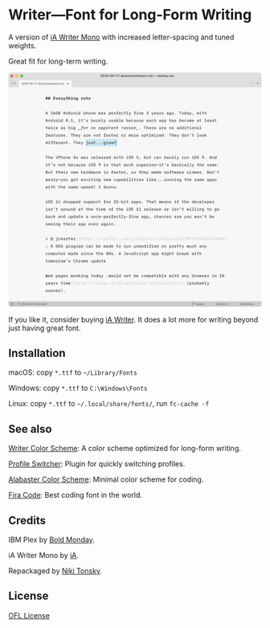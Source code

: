 # Writer—Font for Long-Form Writing

A version of [iA Writer Mono](https://github.com/iaolo/iA-Fonts/tree/master/iA%20Writer%20Mono) with increased letter-spacing and tuned weights.

Great fit for long-term writing.

<img src="screenshot.png" width="780">

If you like it, consider buying [iA Writer](https://ia.net/writer). It does a lot more for writing beyond just having great font.

## Installation

macOS: copy `*.ttf` to `~/Library/Fonts`

Windows: copy `*.ttf` to `C:\Windows\Fonts`

Linux: copy `*.ttf` to `~/.local/share/fonts/`, run `fc-cache -f`

## See also

[Writer Color Scheme](https://github.com/tonsky/sublime-scheme-writer): A color scheme optimized for long-form writing.

[Profile Switcher](https://github.com/tonsky/sublime-profiles): Plugin for quickly switching profiles.

[Alabaster Color Scheme](https://github.com/tonsky/sublime-scheme-alabaster): Minimal color scheme for coding.

[Fira Code](https://github.com/tonsky/FiraCode/): Best coding font in the world.

## Credits

IBM Plex by [Bold Monday](https://boldmonday.com/).

iA Writer Mono by [iA](https://ia.net/).

Repackaged by [Niki Tonsky](https://twitter.com/nikitonsky).

## License

[OFL License](./LICENSE.txt)